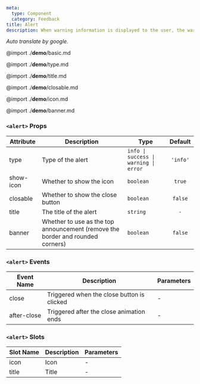 ```yaml
meta:
  type: Component
  category: Feedback
title: Alert
description: When warning information is displayed to the user, the warning prompt is used to display the information that needs attention.
```

*Auto translate by google.*

@import ./__demo__/basic.md

@import ./__demo__/type.md

@import ./__demo__/title.md

@import ./__demo__/closable.md

@import ./__demo__/icon.md

@import ./__demo__/banner.md


### `<alert>` Props

|Attribute|Description|Type|Default|
|---|---|---|:---:|
|type|Type of the alert|`info \| success \| warning \| error`|`'info'`|
|show-icon|Whether to show the icon|`boolean`|`true`|
|closable|Whether to show the close button|`boolean`|`false`|
|title|The title of the alert|`string`|`-`|
|banner|Whether to use as the top announcement (remove the border and rounded corners)|`boolean`|`false`|
### `<alert>` Events

|Event Name|Description|Parameters|
|---|---|---|
|close|Triggered when the close button is clicked|-|
|after-close|Triggered after the close animation ends|-|
### `<alert>` Slots

|Slot Name|Description|Parameters|
|---|---|---|
|icon|Icon|-|
|title|Title|-|


